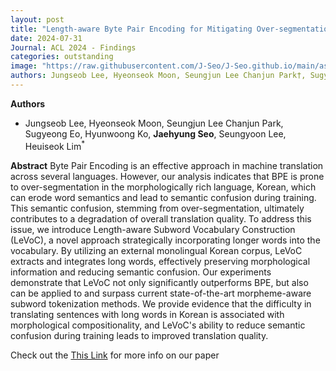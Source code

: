 ```yaml
---
layout: post
title: "Length-aware Byte Pair Encoding for Mitigating Over-segmentation in Korean Machine Translation"
date: 2024-07-31
Journal: ACL 2024 - Findings
categories: outstanding
image: "https://raw.githubusercontent.com/J-Seo/J-Seo.github.io/main/assets/img/acl2024.png"
authors: Jungseob Lee, Hyeonseok Moon, Seungjun Lee Chanjun Park†, Sugyeong Eo, Hyunwoong Ko, Jaehyung Seo, Seungyoon Lee, Heuiseok Lim*
---
```

**Authors**
- Jungseob Lee, Hyeonseok Moon, Seungjun Lee Chanjun Park, Sugyeong Eo, Hyunwoong Ko, **Jaehyung Seo**, Seungyoon Lee, Heuiseok Lim<sup>*</sup>

**Abstract**
Byte Pair Encoding is an effective approach in machine translation across several languages. 
However, our analysis indicates that BPE is prone to over-segmentation in the morphologically rich language, Korean, which can erode word semantics and lead to semantic confusion during training. 
This semantic confusion, stemming from over-segmentation, ultimately contributes to a degradation of overall translation quality. 
To address this issue, we introduce Length-aware Subword Vocabulary Construction (LeVoC), a novel approach strategically incorporating longer words into the vocabulary. 
By utilizing an external monolingual Korean corpus, LeVoC extracts and integrates long words, effectively preserving morphological information and reducing semantic confusion. 
Our experiments demonstrate that LeVoC not only significantly outperforms BPE, but also can be applied to and surpass current state-of-the-art morpheme-aware subword tokenization methods. 
We provide evidence that the difficulty in translating sentences with long words in Korean is associated with morphological compositionality, 
and LeVoC's ability to reduce semantic confusion during training leads to improved translation quality.

Check out the [This Link][DOI] for more info on our paper

[DOI]: https://aclanthology.org/2024.findings-acl.135/

